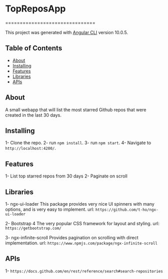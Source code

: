

# TopReposApp
===============================

This project was generated with [Angular CLI](https://github.com/angular/angular-cli) version 10.0.5.
## Table of Contents

* [About](#about)
* [Installing](#installing)
* [Features](#features)
* [Libraries](#libraries)
* [APIs](#api)

## About

A small webapp that will list the most starred Github repos that were created in the last 30 days.
 
## Installing

1- Clone the repo.
2- run `npm install`.
3- run `npm start`.
4- Navigate to `http://localhost:4200/`.

## Features

1- List top starred repos from 30 days
2- Paginate on scroll

## Libraries

1- ngx-ui-loader
This package provides very nice UI spinners with many options, and is very easy to implement.
url: `https://github.com/t-ho/ngx-ui-loader`

2- Bootstrap 4
The very popular CSS framework for layout and styling.
url: `https://getbootstrap.com/`

3- ngx-infinite-scroll
Provides pagination on scrolling with direct implementation.
url: `https://www.npmjs.com/package/ngx-infinite-scroll`

## APIs

1- `https://docs.github.com/en/rest/reference/search#search-repositories`
